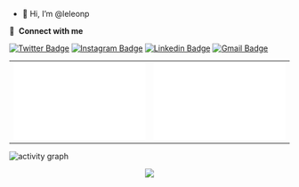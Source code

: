 - 👋 Hi, I’m @leleonp

🔗 &nbsp;**Connect with me**
<p align="left">

[![Twitter Badge](https://img.shields.io/badge/-@leleonp-1ca0f1?style=flat-square&labelColor=1ca0f1&logo=twitter&logoColor=white&link=https://twitter.com/leleono)](https://twitter.com/leleonp) 
[![Instagram Badge](https://img.shields.io/badge/-@leleonp-F44747?style=flat-square&labelColor=F44747&logo=instagram&logoColor=white&link=https://instagram.com/maddhruv)](https://instagram.com/leleonp) 
[![Linkedin Badge](https://img.shields.io/badge/-leleonp-blue?style=flat-square&logo=Linkedin&logoColor=white&link=https://www.linkedin.com/in/midhruvjaink/)](https://www.linkedin.com/in/leleonp/)
[![Gmail Badge](https://img.shields.io/badge/-luisleon22@gmail.com-c14438?style=flat-square&logo=Gmail&logoColor=white&link=mailto:luisleon22@gmail.com)](mailto:luisleon22@gmail.com)
  

<table align="center" width="100%">
  <tr>
    <td align="left" width="50%">
      <img src="https://raw.githubusercontent.com/leleonp/github-stats/master/generated/overview.svg#gh-dark-mode-only" />
    </td>
    <td align="right" width="50%">
      <img src="https://raw.githubusercontent.com/leleonp/github-stats/master/generated/languages.svg#gh-dark-mode-only" />
    </td>
  </tr>
</table>


![activity graph](https://github-readme-activity-graph.vercel.app/graph?username=leleonp&theme=github-compact&custom_title=leleonp%20Activity%20Graph&hide_border=true)

<p align="center">
  <img alig src="https://github-profile-trophy.vercel.app/?username=leleonp&theme=onedark&column=-1" />
</p>
